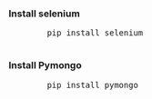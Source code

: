 <h3>Install selenium</h3>
    <pre>
        pip install selenium
    </pre>
<h3>Install Pymongo</h3>
    <pre>
        pip install pymongo
    </pre>
